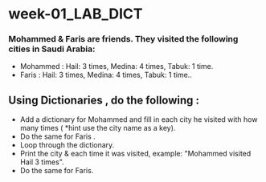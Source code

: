 # week-01_LAB_DICT

### Mohammed & Faris are friends. They visited the following cities in Saudi Arabia:
- Mohammed : Hail: 3 times, Medina: 4 times, Tabuk: 1 time.
- Faris : Hail: 3 times, Medina: 4 times, Tabuk: 1 time..


## Using Dictionaries , do the following :
- Add a dictionary for Mohammed and fill in each city he visited with how many times ( *hint use the city name as a key).
- Do the same for Faris .
- Loop through the dictionary.
- Print the city & each time it was visited, example: "Mohammed visited Hail 3 times".
- Do the same for Faris.

